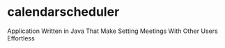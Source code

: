 # calendarscheduler
Application Written in Java That Make Setting Meetings With Other Users Effortless
